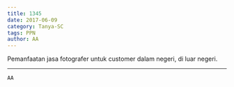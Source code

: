 ```yaml
---
title: 1345
date: 2017-06-09
category: Tanya-SC
tags: PPN
author: AA
---
```


Pemanfaatan jasa fotografer untuk customer dalam negeri, di luar negeri.

---



`AA`

